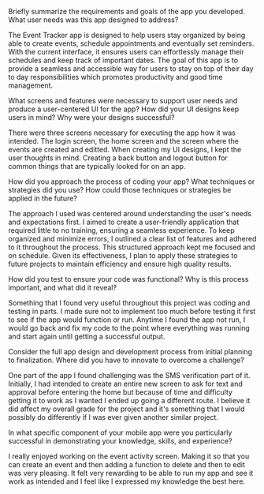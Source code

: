 Briefly summarize the requirements and goals of the app you developed. What user needs was this app designed to address?

The Event Tracker app is designed to help users stay organized by being able to create events, schedule appointments and eventually set reminders. With the current interface,
it ensures users can effortlessly manage their schedules and keep track of important dates. The goal of this app is to provide a seamless and accessible way for users to stay on top of
their day to day responsibilities which promotes productivity and good time management. 

What screens and features were necessary to support user needs and produce a user-centered UI for the app? How did your UI designs keep users in mind? Why were your designs successful?

There were three screens necessary for executing the app how it was intended. The login screen, the home screen and the screen where the events are created and editted. When creating my UI 
designs, I kept the user thoughts in mind. Creating a back button and logout button for common things that are typically looked for on an app.

How did you approach the process of coding your app? What techniques or strategies did you use? How could those techniques or strategies be applied in the future?

The approach I used was centered around understanding the user's needs and expectations first. I aimed to create a user-friendly application that required little to no
training, ensuring a seamless experience. To keep organized and minimize errors, I outlined a clear list of features and adhered to it throughout the process. This
structured approach kept me focused and on schedule. Given its effectiveness, I plan to apply these strategies to future projects to maintain efficiency and ensure high quality results.

How did you test to ensure your code was functional? Why is this process important, and what did it reveal?

Something that I found very useful throughout this project was coding and testing in parts. I made sure not to implement too much before testing it first to see if the app would function or run. 
Anytime I found the app not run, I would go back and fix my code to the point where everything was running and start again until getting a successful output.

Consider the full app design and development process from initial planning to finalization. Where did you have to innovate to overcome a challenge?

One part of the app I found challenging was the SMS verification part of it. Initially, I had intended to create an entire new screen to ask for text and approval before entering the home but 
because of time and difficulty getting it to work as I wanted I ended up going a different route. I believe it did affect my overall grade for the project and it's something that I would possibly
do differently if I was ever given another similar project.

In what specific component of your mobile app were you particularly successful in demonstrating your knowledge, skills, and experience?

I really enjoyed working on the event activity screen. Making it so that you can create an event and then adding a function to delete and then to edit was very pleasing. It felt very rewarding to be 
able to run my app and see it work as intended and I feel like I expressed my knowledge the best here.
